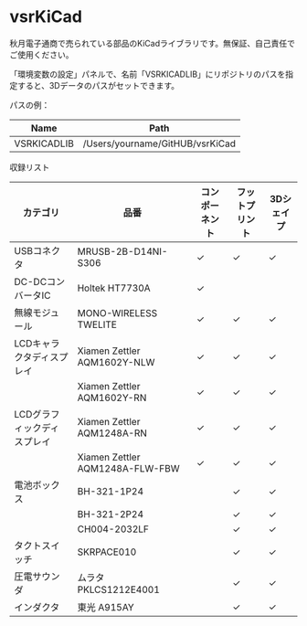 # vsrKiCad
秋月電子通商で売られている部品のKiCadライブラリです。無保証、自己責任でご使用ください。

「環境変数の設定」パネルで、名前「VSRKICADLIB」にリポジトリのパスを指定すると、3Dデータのパスがセットできます。

パスの例：

Name   |  Path
-------|-------
VSRKICADLIB  | /Users/yourname/GitHUB/vsrKiCad

収録リスト

カテゴリ | 品番 | コンポーネント | フットプリント | 3Dシェイプ 
----|----|----|----|----
USBコネクタ | MRUSB-2B-D14NI-S306 | ✓ | ✓ | ✓ |
DC-DCコンバータIC | Holtek HT7730A | ✓ | | |
無線モジュール | MONO-WIRELESS TWELITE |  ✓ | ✓ | ✓ |
LCDキャラクタディスプレイ | Xiamen Zettler AQM1602Y-NLW |  ✓ | ✓ | ✓ |
   | Xiamen Zettler AQM1602Y-RN | ✓ | ✓ | ✓ |
LCDグラフィックディスプレイ | Xiamen Zettler AQM1248A-RN | ✓ | ✓ | ✓ |
   | Xiamen Zettler AQM1248A-FLW-FBW | ✓ | ✓ | ✓ |
電池ボックス | BH-321-1P24 | | ✓ | ✓ |
   | BH-321-2P24 | | ✓ | ✓ |
   | CH004-2032LF | | ✓ | ✓ |
タクトスイッチ | SKRPACE010 | |  ✓ | ✓ |
圧電サウンダ | ムラタ PKLCS1212E4001 | | ✓ | ✓ |
インダクタ | 東光 A915AY | |  ✓ | ✓ |
